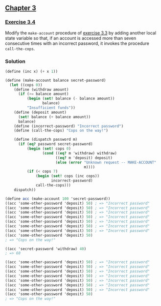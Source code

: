 ## [Chapter 3](../index.md#3-Modularity-Objects-and-State)

### [Exercise 3.4](https://mitpress.mit.edu/sites/default/files/sicp/full-text/book/book-Z-H-20.html#%_thm_3.4)

Modify the `make-account` procedure of [exercise 3.3][1] by adding another local state variable so that, if an account is accessed more than seven consecutive times with an incorrect password, it invokes the procedure `call-the-cops`.

### Solution

```scheme
(define (inc x) (+ x 1))
```
```scheme
(define (make-account balance secret-password)
  (let ((cops 0))
    (define (withdraw amount)
      (if (>= balance amount)
          (begin (set! balance (- balance amount))
                 balance)
          "Insufficient funds"))
    (define (deposit amount)
      (set! balance (+ balance amount))
      balance)
    (define (incorrect-password) "Incorrect password")
    (define (call-the-cops) "Cops on the way!")

    (define (dispatch password m)
      (if (eq? password secret-password)
          (begin (set! cops 0)
                 (cond ((eq? m 'withdraw) withdraw)
                       ((eq? m 'deposit) deposit)
                       (else (error "Unknown request -- MAKE-ACCOUNT"
                                    m))))
          (if (< cops 7)
              (begin (set! cops (inc cops))
                     incorrect-password)
              call-the-cops)))
    dispatch))

(define acc (make-account 100 'secret-password))
((acc 'some-other-password 'deposit) 50) ; => "Incorrect password"
((acc 'some-other-password 'deposit) 50) ; => "Incorrect password"
((acc 'some-other-password 'deposit) 50) ; => "Incorrect password"
((acc 'some-other-password 'deposit) 50) ; => "Incorrect password"
((acc 'some-other-password 'deposit) 50) ; => "Incorrect password"
((acc 'some-other-password 'deposit) 50) ; => "Incorrect password"
((acc 'some-other-password 'deposit) 50) ; => "Incorrect password"
((acc 'some-other-password 'deposit) 50)
; => "Cops on the way!"

((acc 'secret-password 'withdraw) 40)
; => 60

((acc 'some-other-password 'deposit) 50) ; => "Incorrect password"
((acc 'some-other-password 'deposit) 50) ; => "Incorrect password"
((acc 'some-other-password 'deposit) 50) ; => "Incorrect password"
((acc 'some-other-password 'deposit) 50) ; => "Incorrect password"
((acc 'some-other-password 'deposit) 50) ; => "Incorrect password"
((acc 'some-other-password 'deposit) 50) ; => "Incorrect password"
((acc 'some-other-password 'deposit) 50) ; => "Incorrect password"
((acc 'some-other-password 'deposit) 50)
; => "Cops on the way!"
```

[1]: ./Exercise%203.03.md

